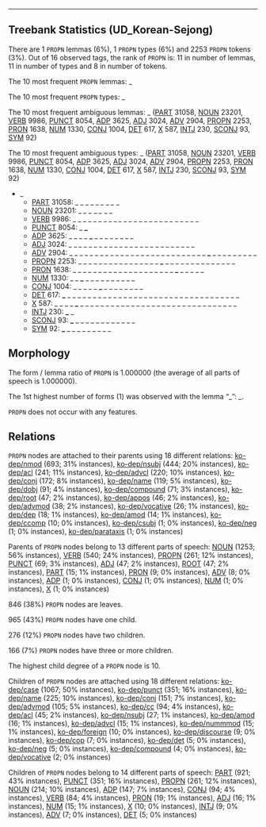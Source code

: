 

--------------------------------------------------------------------------------

## Treebank Statistics (UD_Korean-Sejong)

There are 1 `PROPN` lemmas (6%), 1 `PROPN` types (6%) and 2253 `PROPN` tokens (3%).
Out of 16 observed tags, the rank of `PROPN` is: 11 in number of lemmas, 11 in number of types and 8 in number of tokens.

The 10 most frequent `PROPN` lemmas: _

The 10 most frequent `PROPN` types:  _

The 10 most frequent ambiguous lemmas: _ ([PART]() 31058, [NOUN]() 23201, [VERB]() 9986, [PUNCT]() 8054, [ADP]() 3625, [ADJ]() 3024, [ADV]() 2904, [PROPN]() 2253, [PRON]() 1638, [NUM]() 1330, [CONJ]() 1004, [DET]() 617, [X]() 587, [INTJ]() 230, [SCONJ]() 93, [SYM]() 92)

The 10 most frequent ambiguous types:  _ ([PART]() 31058, [NOUN]() 23201, [VERB]() 9986, [PUNCT]() 8054, [ADP]() 3625, [ADJ]() 3024, [ADV]() 2904, [PROPN]() 2253, [PRON]() 1638, [NUM]() 1330, [CONJ]() 1004, [DET]() 617, [X]() 587, [INTJ]() 230, [SCONJ]() 93, [SYM]() 92)


* _
  * [PART]() 31058: _ _ _ _ _ <b>_</b> _ <b>_</b> _ <b>_</b> _ <b>_</b> _
  * [NOUN]() 23201: <b>_</b> <b>_</b> _ <b>_</b> _ _ <b>_</b> _ <b>_</b> _ <b>_</b> _ _
  * [VERB]() 9986: _ _ _ _ _ _ _ _ _ <b>_</b> _ _ _ _ _ _ _ _ _ _ _ <b>_</b> _ _ _ _ _
  * [PUNCT]() 8054: _ <b>_</b>
  * [ADP]() 3625: _ _ _ _ <b>_</b> _ _ _ _ _ _ _ _
  * [ADJ]() 3024: _ _ <b>_</b> _ _ _ _ _ _ _ _ _ _ _ _ _ _ _ <b>_</b> _ _ _ _ _ _ _ _
  * [ADV]() 2904: _ _ _ _ _ _ _ _ _ _ _ _ _ _ _ _ _ _ _ _ _ _ _ _ _ _ _ <b>_</b> _ _ _ _ _ _ _ _ _
  * [PROPN]() 2253: _ _ _ _ _ _ _ _ _ _ _ _ _ _ _ _ <b>_</b> _ _ _ _ _ _ _ _ _ _ _ _ _ _
  * [PRON]() 1638: _ _ _ _ _ _ _ _ _ _ _ _ _ _ _ _ _ _ _ _ <b>_</b> _ _ _ _ _
  * [NUM]() 1330: _ _ <b>_</b> _ _ _ _ _ _ _ _ _ _
  * [CONJ]() 1004: _ _ _ _ _ <b>_</b> _ _ _ _ _ _ _ _
  * [DET]() 617: <b>_</b> _ _ _ _ _ _ _ _ _ _ _ _ _ _ _ _ _ _ _ _ _ _ _ _ _ _ _ _ _ _ _ _ _ _
  * [X]() 587: _ _ _ _ <b>_</b> _ _ _ _ _ _ _ _ _ _ _ _ _ _ _ _ _ _ _ _ _ _ _ _ _ _ _ _ _ _ _
  * [INTJ]() 230: <b>_</b> _
  * [SCONJ]() 93: <b>_</b> _ _ _ _ _ _ _ _ _ _ _ _
  * [SYM]() 92: <b>_</b> _ _ _ _ _ _ _ _ _

## Morphology

The form / lemma ratio of `PROPN` is 1.000000 (the average of all parts of speech is 1.000000).

The 1st highest number of forms (1) was observed with the lemma “_”: _.

`PROPN` does not occur with any features.


## Relations

`PROPN` nodes are attached to their parents using 18 different relations: [ko-dep/nmod]() (693; 31% instances), [ko-dep/nsubj]() (444; 20% instances), [ko-dep/acl]() (241; 11% instances), [ko-dep/advcl]() (220; 10% instances), [ko-dep/conj]() (172; 8% instances), [ko-dep/name]() (119; 5% instances), [ko-dep/dobj]() (91; 4% instances), [ko-dep/compound]() (71; 3% instances), [ko-dep/root]() (47; 2% instances), [ko-dep/appos]() (46; 2% instances), [ko-dep/advmod]() (38; 2% instances), [ko-dep/vocative]() (26; 1% instances), [ko-dep/dep]() (18; 1% instances), [ko-dep/amod]() (14; 1% instances), [ko-dep/ccomp]() (10; 0% instances), [ko-dep/csubj]() (1; 0% instances), [ko-dep/neg]() (1; 0% instances), [ko-dep/parataxis]() (1; 0% instances)

Parents of `PROPN` nodes belong to 13 different parts of speech: [NOUN]() (1253; 56% instances), [VERB]() (540; 24% instances), [PROPN]() (261; 12% instances), [PUNCT]() (69; 3% instances), [ADJ]() (47; 2% instances), [ROOT]() (47; 2% instances), [PART]() (15; 1% instances), [PRON]() (9; 0% instances), [ADV]() (8; 0% instances), [ADP]() (1; 0% instances), [CONJ]() (1; 0% instances), [NUM]() (1; 0% instances), [X]() (1; 0% instances)

846 (38%) `PROPN` nodes are leaves.

965 (43%) `PROPN` nodes have one child.

276 (12%) `PROPN` nodes have two children.

166 (7%) `PROPN` nodes have three or more children.

The highest child degree of a `PROPN` node is 10.

Children of `PROPN` nodes are attached using 18 different relations: [ko-dep/case]() (1067; 50% instances), [ko-dep/punct]() (351; 16% instances), [ko-dep/name]() (225; 10% instances), [ko-dep/conj]() (151; 7% instances), [ko-dep/advmod]() (105; 5% instances), [ko-dep/cc]() (94; 4% instances), [ko-dep/acl]() (45; 2% instances), [ko-dep/nsubj]() (27; 1% instances), [ko-dep/amod]() (16; 1% instances), [ko-dep/advcl]() (15; 1% instances), [ko-dep/nummmod]() (15; 1% instances), [ko-dep/foreign]() (10; 0% instances), [ko-dep/discourse]() (9; 0% instances), [ko-dep/cop]() (7; 0% instances), [ko-dep/det]() (5; 0% instances), [ko-dep/neg]() (5; 0% instances), [ko-dep/compound]() (4; 0% instances), [ko-dep/vocative]() (2; 0% instances)

Children of `PROPN` nodes belong to 14 different parts of speech: [PART]() (921; 43% instances), [PUNCT]() (351; 16% instances), [PROPN]() (261; 12% instances), [NOUN]() (214; 10% instances), [ADP]() (147; 7% instances), [CONJ]() (94; 4% instances), [VERB]() (84; 4% instances), [PRON]() (19; 1% instances), [ADJ]() (16; 1% instances), [NUM]() (15; 1% instances), [X]() (10; 0% instances), [INTJ]() (9; 0% instances), [ADV]() (7; 0% instances), [DET]() (5; 0% instances)

